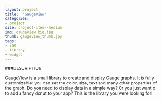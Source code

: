 ```yaml
---
layout: project
title:  "GaugeView"
categories:
- project
size: project-item--medium
img: gaugeview_big.jpg
thumb: gaugeview_thumb.jpg
tags:
- iOS 
- library 
- widget
---
```


###DESCRIPTION

GaugeView is a small library to create and display Gauge graphs. It is fully customizable: you can set the color, size, text and many other properties of the graph. Do you need to display data in a simple way? Or you just want o to add a fancy donut to your app? This is the library you were looking for!
